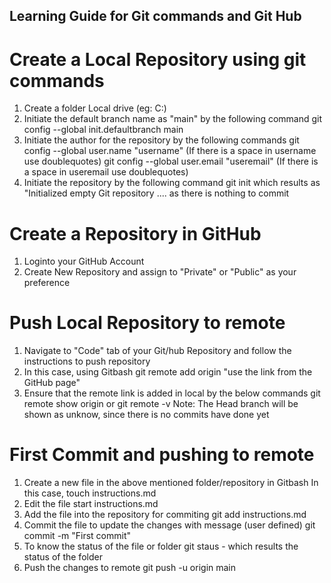 ## Learning Guide for Git commands and Git Hub

# Create a Local Repository using git commands
1. Create a folder Local drive (eg: C:)
2. Initiate the default branch name as "main" by the following command
        git config --global init.defaultbranch main
3. Initiate the author for the repository by the following commands
        git config --global user.name "username" (If there is a space in username use doublequotes)
        git config --global user.email "useremail" (If there is a space in useremail use doublequotes)
4. Initiate the repository by the following command
        git init
        which results as "Initialized empty Git repository ....   as there is nothing to commit

# Create a Repository in GitHub
1. Loginto your GitHub Account
2. Create New Repository and assign to "Private" or "Public" as your preference

# Push Local Repository to remote
1. Navigate to "Code" tab of your Git/hub Repository and follow the instructions to push repository
2. In this case, using Gitbash
    git remote add origin "use the link from the GitHub page"
3. Ensure that the remote link is added in local by the below commands
    git remote show origin or git remote -v
    Note: The Head branch will be shown as unknow, since there is no commits have done yet

# First Commit and pushing to remote
1. Create a new file in the above mentioned folder/repository in Gitbash
    In this case, 
    touch instructions.md
2. Edit the file
    start instructions.md
3. Add the file into the repository for commiting
    git add instructions.md
4. Commit the file to update the changes  with message (user defined)
    git commit -m "First commit"
5. To know the status of the file or folder
    git staus - which results the status of the folder
6. Push the changes to remote
    git push -u origin main



